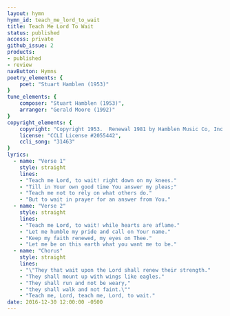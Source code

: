 ```yaml
---
layout: hymn
hymn_id: teach_me_lord_to_wait
title: Teach Me Lord To Wait
status: published
access: private
github_issue: 2
products:
- published
- review
navButton: Hymns
poetry_elements: {
    poet: "Stuart Hamblen (1953)"
}
tune_elements: {
    composer: "Stuart Hamblen (1953)",
    arranger: "Gerald Moore (1992)"
}
copyright_elements: {
    copyright: "Copyright 1953.  Renewal 1981 by Hamblen Music Co, Inc.",
    license: "CCLI License #2055442",
    ccli_song: "31463"
}
lyrics:
  - name: "Verse 1"
    style: straight
    lines:
    - "Teach me Lord, to wait! right down on my knees."
    - "Till in Your own good time You answer my pleas;"
    - "Teach me not to rely on what others do."
    - "But to wait in prayer for an answer from You."
  - name: "Verse 2"
    style: straight
    lines:
    - "Teach me Lord, to wait! while hearts are aflame."
    - "Let me humble my pride and call on Your name."
    - "Keep my faith renewed, my eyes on Thee."
    - "Let me be on this earth what you want me to be."
  - name: "Chorus"
    style: straight
    lines:
    - "\"They that wait upon the Lord shall renew their strength."
    - "They shall mount up with wings like eagles."
    - "They shall run and not be weary,"
    - "they shall walk and not faint.\""
    - "Teach me, Lord, teach me, Lord, to wait."
date: 2016-12-30 12:00:00 -0500
---
```

